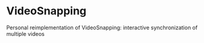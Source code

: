 # VideoSnapping
Personal reimplementation of VideoSnapping: interactive synchronization of multiple videos

